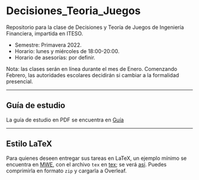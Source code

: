 # Decisiones_Teoria_Juegos

Repositorio para la clase de Decisiones y Teoría de Juegos de Ingeniería Financiera, impartida en ITESO.

- Semestre: Primavera 2022.
- Horario: lunes y miércoles de 18:00-20:00.
- Horario de asesorías: por definir.

Nota: las clases serán en línea durante el mes de Enero. Comenzando Febrero, las autoridades escolares decidirán si cambiar a la formalidad presencial.

---

## Guía de estudio

La guía de estudio en PDF se encuentra en [Guía](Guía/GuiaAprendizajeTJ.pdf)

---

## Estilo LaTeX

Para quienes deseen entregar sus tareas en LaTeX, un ejemplo mínimo se encuentra en [MWE](MWE), con el archivo `tex` en [tex](MWE/MWE.tex); se verá [así](MWE/MWE.pdf). Puedes comprimirla en formato `zip` y cargarla a Overleaf.
